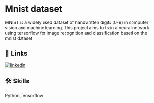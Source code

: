 
# Mnist dataset

MNIST is a widely used dataset of handwritten digits (0-9) in computer vision and machine learning.
This project aims to train a neural network using tensorflow for image recognition and classification based on the mnist dataset


## 🔗 Links

[![linkedin](https://img.shields.io/badge/linkedin-0A66C2?style=for-the-badge&logo=linkedin&logoColor=white)](https://www.linkedin.com/Krishg21)


## 🛠 Skills
Python,Tensorflow

